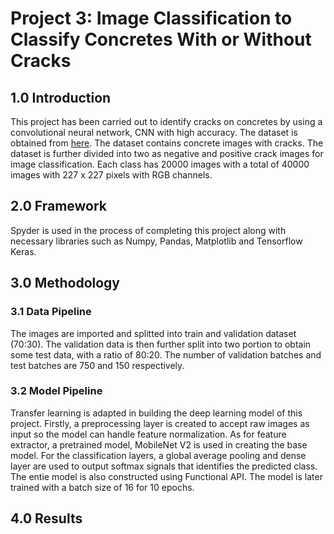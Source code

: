 # Project 3: Image Classification to Classify Concretes With or Without Cracks

## 1.0 Introduction
This project has been carried out to identify cracks on concretes by using a convolutional neural network, CNN with high accuracy. The dataset is obtained from [here](https://data.mendeley.com/datasets/5y9wdsg2zt/2). The dataset contains concrete images with cracks. The dataset is further divided into two as negative and positive crack images for image classification. Each class has 20000 images with a total of 40000 images with 227 x 227 pixels with RGB channels. 

## 2.0 Framework
Spyder is used in the process of completing this project along with necessary libraries such as Numpy, Pandas, Matplotlib and Tensorflow Keras.


## 3.0 Methodology
### 3.1 Data Pipeline
The images are imported and splitted into train and validation dataset (70:30). The validation data is then further split into two portion to obtain some test data, with a ratio of 80:20. The number of validation batches and test batches are 750 and 150 respectively. 

### 3.2 Model Pipeline 
Transfer learning is adapted in building the deep learning model of this project. Firstly, a preprocessing layer is created to accept raw images as input so the model can handle feature normalization. As for feature extractor, a pretrained model, MobileNet V2 is used in creating the base model. For the classification layers, a global average pooling and dense layer are used to output softmax signals that identifies the predicted class. The entie model is also constructed using Functional API. The model is later trained with a batch size of 16 for 10 epochs.


## 4.0 Results



